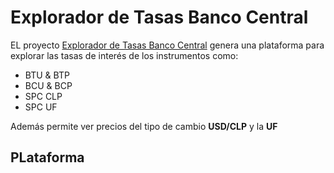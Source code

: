 # Explorador de Tasas Banco Central

EL proyecto [Explorador de Tasas Banco Central](https://explorador-tasasbancocentralcl-mpc.streamlit.app) genera una plataforma para explorar las tasas de interés de los instrumentos como:

- BTU & BTP
- BCU & BCP
- SPC CLP
- SPC UF

Además permite ver precios del tipo de cambio **USD/CLP** y la **UF**

## PLataforma

